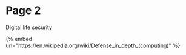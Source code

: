# Page 2

Digital life security

{% embed url="https://en.wikipedia.org/wiki/Defense_in_depth_(computing)" %}



